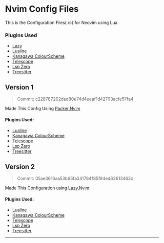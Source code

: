 # Nvim Config Files

This is the Configuration Files(.rc) for Neovim using Lua.


### Plugins Used
- [Lazy](https://github.com/folke/lazy.nvim)
- [Lualine](https://github.com/nvim-lualine/lualine.nvim)
- [Kanagawa ColourScheme](https://github.com/rebelot/kanagawa.nvim)
- [Telescope](https://github.com/nvim-telescope/telescope.nvim)
- [Lsp Zero](https://github.com/VonHeikemen/lsp-zero.nvim)
- [Treesitter](https://github.com/nvim-treesitter/nvim-treesitter)


## Version 1
> Commit: c228787202dad80e74d4eeaf1d42793acfe57fa4

Made This Config Using [Packer.Nvim](https://github.com/wbthomason/packer.nvim)

#### Plugins Used:
- [Lualine](https://github.com/nvim-lualine/lualine.nvim)
- [Kanagawa ColourScheme](https://github.com/rebelot/kanagawa.nvim)
- [Telescope](https://github.com/nvim-telescope/telescope.nvim)
- [Lsp Zero](https://github.com/VonHeikemen/lsp-zero.nvim)
- [Treesitter](https://github.com/nvim-treesitter/nvim-treesitter)

## Version 2
> Commit: 05ae3616aa53b65fa341784f85f84ed62613463c

Made This Configuration using [Lazy.Nvim](https://github.com/folke/lazy.nvim)

#### Plugins Used:
- [Lualine](https://github.com/nvim-lualine/lualine.nvim)
- [Kanagawa ColourScheme](https://github.com/rebelot/kanagawa.nvim)
- [Telescope](https://github.com/nvim-telescope/telescope.nvim)
- [Lsp Zero](https://github.com/VonHeikemen/lsp-zero.nvim)
- [Treesitter](https://github.com/nvim-treesitter/nvim-treesitter)



---